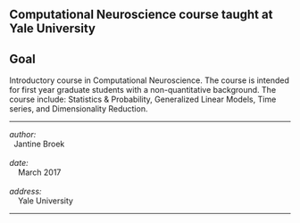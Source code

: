 ## Computational Neuroscience course taught at Yale University ##


**Goal**
----

Introductory course in Computational Neuroscience. The course is intended for first year 
graduate students with a non-quantitative background. The course include: Statistics & Probability, Generalized Linear Models,
Time series, and Dimensionality Reduction.

----------


*author:* <br> &nbsp; Jantine Broek <br><br>
*date:* <br> &nbsp; &nbsp; March 2017 <br><br>
*address:* <br> &nbsp; &nbsp; Yale University <br> 


----------
